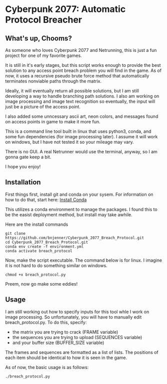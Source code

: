 # Cyberpunk 2077: Automatic Protocol Breacher

## What's up, Chooms?

As someone who loves Cyberpunk 2077 and Netrunning, this is just a fun project for one of my favorite games. 

It is still in it's early stages, but this script works enough to provide the best solution to any access point breach problem you will find in the game. As of now, it uses a recursive pseudo brute force method that automatically terminates nonviable paths through the matrix. 

Ideally, it will eventually return all possible solutions, but I am still developing a way to handle branching path solutions. I also am working on image processing and image text recognition so eventually, the input will just be a picture of the access point. 

I also added some unncessary ascii art, neon colors, and messages found on access points in game to make it more fun. 

This is a command line tool built in linux that uses python3, conda, and some fun dependencies (for image processing later). I assume it will work on windows, but I have not tested it so your mileage may vary. 

There is no GUI. A real Netrunner would use the terminal, anyway, so I am gonna gate keep a bit.

I hope you enjoy!


## Installation

First things first, install git and conda on your sysem. For information on how to do that, start here: [Install Conda](https://conda.io/projects/conda/en/latest/user-guide/install/index.html)

This utilizes a conda environment to manage the packages. I found this to be the easist deployment method, but install may take awhile.

Here are the install commands

```
git clone https://github.com/bnjenner/Cyberpunk_2077_Breach_Protocol.git
cd Cyberpunk_2077_Breach_Protocol.git
conda env create -f environment.yml
conda activate breach_protocol
```

Now, make the script executable. The command below is for linux. I imagine it is not hard to do something similar on windows.

```
chmod +x breach_protocol.py
```

Preem, now go make some eddies!


## Usage

I am still working out how to specify inputs for this tool whle I work on image processing. So unfortunately, you will have to manually edit breach_protocol.py.
To do this, specify:
* the matrix you are trying to crack (FRAME variable)
* the sequences you are trying to upload (SEQUENCES variable)
* and your buffer size (BUFFER_SIZE variable)

The frames and sequences are formatted as a list of lists. The positions of each item should be identical to how it is seen in the game.

As of now, the basic usage is as follows:

```
./breach_protocol.py
```
